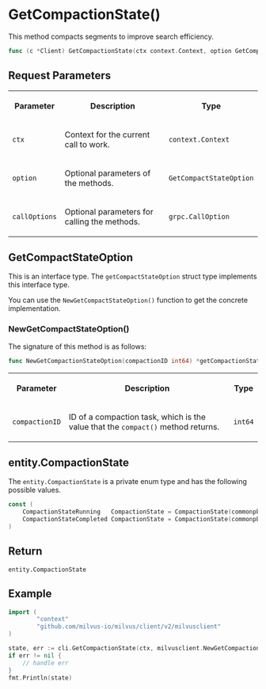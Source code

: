 # GetCompactionState()

This method compacts segments to improve search efficiency. 

```go
func (c *Client) GetCompactionState(ctx context.Context, option GetCompactionStateOption, callOptions ...grpc.CallOption) (entity.CompactionState, error)
```

## Request Parameters

<table>
   <tr>
     <th><p>Parameter</p></th>
     <th><p>Description</p></th>
     <th><p>Type</p></th>
   </tr>
   <tr>
     <td><p><code>ctx</code></p></td>
     <td><p>Context for the current call to work.</p></td>
     <td><p><code>context.Context</code></p></td>
   </tr>
   <tr>
     <td><p><code>option</code></p></td>
     <td><p>Optional parameters of the methods.</p></td>
     <td><p><code>GetCompactStateOption</code></p></td>
   </tr>
   <tr>
     <td><p><code>callOptions</code></p></td>
     <td><p>Optional parameters for calling the methods.</p></td>
     <td><p><code>grpc.CallOption</code></p></td>
   </tr>
</table>

## GetCompactStateOption

This is an interface type. The `getCompactStateOption` struct type implements this interface type. 

You can use the `NewGetCompactStateOption()` function to get the concrete implementation.

### NewGetCompactStateOption()

The signature of this method is as follows:

```go
func NewGetCompactionStateOption(compactionID int64) *getCompactionStateOption
```

<table>
   <tr>
     <th><p>Parameter</p></th>
     <th><p>Description</p></th>
     <th><p>Type</p></th>
   </tr>
   <tr>
     <td><p><code>compactionID</code></p></td>
     <td><p>ID of a compaction task, which is the value that the <code>compact()</code> method returns.</p></td>
     <td><p><code>int64</code></p></td>
   </tr>
</table>

## entity.CompactionState

The `entity.CompactionState` is a private enum type and has the following possible values.

```go
const (
    CompactionStateRunning   CompactionState = CompactionState(commonpb.CompactionState_Executing)
    CompactionStateCompleted CompactionState = CompactionState(commonpb.CompactionState_Completed)
)
```

## Return

`entity.CompactionState`

## Example

```go
import (
        "context"
        "github.com/milvus-io/milvus/client/v2/milvusclient"
)

state, err := cli.GetCompactionState(ctx, milvusclient.NewGetCompactionStateOption(compactID))
if err != nil {
    // handle err
}
fmt.Println(state)
```
